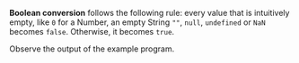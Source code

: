 

**Boolean conversion** follows the following rule: every value that is 
intuitively
empty, like `0` for a Number, an empty String `""`, `null`, `undefined` or `NaN`
becomes `false`. Otherwise, it becomes `true`.

Observe the output of the example program.